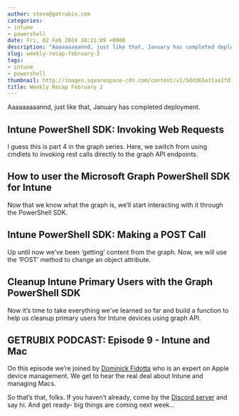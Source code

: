 ```yaml
---
author: steve@getrubix.com
categories:
- intune
- powershell
date: Fri, 02 Feb 2024 18:21:09 +0000
description: "Aaaaaaaaannd, just like that, January has completed deployment. Intune PowerShell SDK: Invoking Web Requests I guess this is part 4 in the graph series. Here, we switch from using cmdlets to invoking rest calls directly to the graph API endpoints. How to use the"
slug: weekly-recap-february-2
tags:
- intune
- powershell
thumbnail: http://images.squarespace-cdn.com/content/v1/5dd365a31aa1fd743bc30b8e/1706898061903-686Z74NSB7FZVET4Y925/image-asset.jpeg/img.jpg
title: Weekly Recap February 2
---
```


Aaaaaaaaannd, just like that, January has completed deployment.

Intune PowerShell SDK: Invoking Web Requests
--------------------------------------------

I guess this is part 4 in the graph series. Here, we switch from using cmdlets to invoking rest calls directly to the graph API endpoints.

How to user the Microsoft Graph PowerShell SDK for Intune
---------------------------------------------------------

Now that we know what the graph is, we’ll start interacting with it through the PowerShell SDK.

Intune PowerShell SDK: Making a POST Call
-----------------------------------------

Up until now we’ve been ‘getting’ content from the graph. Now, we will use the ‘POST’ method to change an object attribute.

Cleanup Intune Primary Users with the Graph PowerShell SDK
----------------------------------------------------------

Now it’s time to take everything we’ve learned so far and build a function to help us cleanup primary users for Intune devices using graph API.

GETRUBIX PODCAST: Episode 9 - Intune and Mac
--------------------------------------------

On this episode we’re joined by [Dominick Fidotta](https://www.linkedin.com/in/dominickfidotta/) who is an expert on Apple device management. We get to hear the real deal about Intune and managing Macs.

So that’s that, folks. If you haven’t already, come by the [Discord server](https://discord.gg/getrubix) and say hi. And get ready- big things are coming next week…